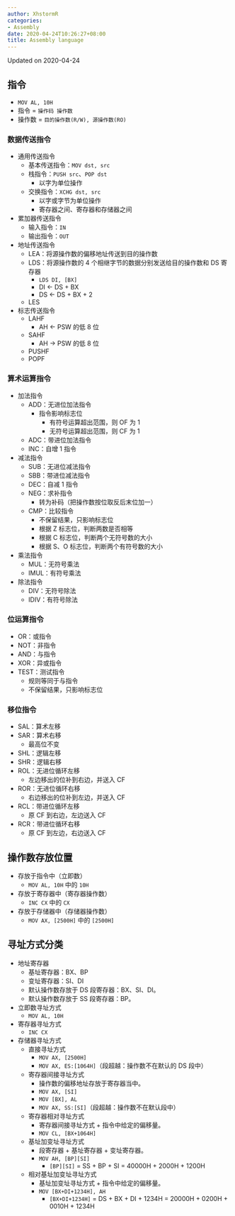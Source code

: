 ```yaml
---
author: XhstormR
categories:
- Assembly
date: 2020-04-24T10:26:27+08:00
title: Assembly language
---
```


<!--more-->

Updated on 2020-04-24

>

## 指令
* `MOV AL, 10H`
* 指令 = `操作码 操作数`
* 操作数 = `目的操作数(R/W), 源操作数(RO)`

### 数据传送指令
* 通用传送指令
  * 基本传送指令：`MOV dst, src`
  * 栈指令：`PUSH src`、`POP dst`
    * 以字为单位操作
  * 交换指令：`XCHG dst, src`
    * 以字或字节为单位操作
    * 寄存器之间、寄存器和存储器之间
* 累加器传送指令
  * 输入指令：`IN`
  * 输出指令：`OUT`
* 地址传送指令
  * LEA：将源操作数的偏移地址传送到目的操作数
  * LDS：将源操作数的 4 个相继字节的数据分别发送给目的操作数和 DS 寄存器
    * `LDS DI, [BX]`
    * DI <- DS + BX
    * DS <- DS + BX + 2
  * LES
* 标志传送指令
  * LAHF
    * AH <- PSW 的低 8 位
  * SAHF
    * AH -> PSW 的低 8 位
  * PUSHF
  * POPF

### 算术运算指令
* 加法指令
  * ADD：无进位加法指令
    * 指令影响标志位
      * 有符号运算超出范围，则 OF 为 1
      * 无符号运算超出范围，则 CF 为 1
  * ADC：带进位加法指令
  * INC：自增 1 指令
* 减法指令
  * SUB：无进位减法指令
  * SBB：带进位减法指令
  * DEC：自减 1 指令
  * NEG：求补指令
    * 转为补码（把操作数按位取反后末位加一）
  * CMP：比较指令
    * 不保留结果，只影响标志位
    * 根据 Z 标志位，判断两数是否相等
    * 根据 C 标志位，判断两个无符号数的大小
    * 根据 S、O 标志位，判断两个有符号数的大小
* 乘法指令
  * MUL：无符号乘法
  * IMUL：有符号乘法
* 除法指令
  * DIV：无符号除法
  * IDIV：有符号除法

### 位运算指令
* OR：或指令
* NOT：非指令
* AND：与指令
* XOR：异或指令
* TEST：测试指令
  * 规则等同于与指令
  * 不保留结果，只影响标志位

### 移位指令
* SAL：算术左移
* SAR：算术右移
  * 最高位不变
* SHL：逻辑左移
* SHR：逻辑右移
* ROL：无进位循环左移
  * 左边移出的位补到右边，并送入 CF
* ROR：无进位循环右移
  * 右边移出的位补到左边，并送入 CF
* RCL：带进位循环左移
  * 原 CF 到右边，左边送入 CF
* RCR：带进位循环右移
  * 原 CF 到左边，右边送入 CF

## 操作数存放位置
* 存放于指令中（立即数）
  * `MOV AL, 10H` 中的 `10H`
* 存放于寄存器中（寄存器操作数）
  * `INC CX` 中的 `CX`
* 存放于存储器中（存储器操作数）
  * `MOV AX, [2500H]` 中的 `[2500H]`

## 寻址方式分类
* 地址寄存器
  * 基址寄存器：BX、BP
  * 变址寄存器：SI、DI
  * 默认操作数存放于 DS 段寄存器：BX、SI、DI。
  * 默认操作数存放于 SS 段寄存器：BP。
* 立即数寻址方式
  * `MOV AL, 10H`
* 寄存器寻址方式
  * `INC CX`
* 存储器寻址方式
  * 直接寻址方式
    * `MOV AX, [2500H]`
    * `MOV AX, ES:[1064H]`（段超越：操作数不在默认的 DS 段中）
  * 寄存器间接寻址方式
    * 操作数的偏移地址存放于寄存器当中。
    * `MOV AX, [SI]`
    * `MOV [BX], AL`
    * `MOV AX, SS:[SI]`（段超越：操作数不在默认段中）
  * 寄存器相对寻址方式
    * 寄存器间接寻址方式 + 指令中给定的偏移量。
    * `MOV CL, [BX+1064H]`
  * 基址加变址寻址方式
    * 段寄存器 + 基址寄存器 + 变址寄存器。
    * `MOV AH, [BP][SI]`
      * `[BP][SI]` = SS + BP + SI = 40000H + 2000H + 1200H
  * 相对基址加变址寻址方式
    * 基址加变址寻址方式 + 指令中给定的偏移量。
    * `MOV [BX+DI+1234H], AH`
      * `[BX+DI+1234H]` = DS + BX + DI + 1234H = 20000H + 0200H + 0010H + 1234H
